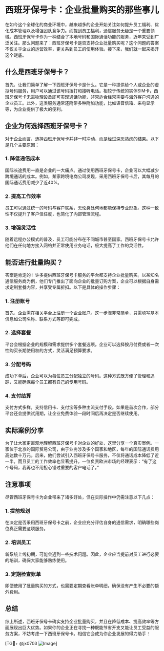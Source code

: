 # 西班牙保号卡：企业批量购买的那些事儿

在如今这个全球化的商业环境中，越来越多的企业开始关注如何提升员工福利、优化成本管理以及增强团队竞争力。而提到员工福利，通信服务无疑是一个重要领域。西班牙保号卡作为一种结合了本地号码和国际通话功能的服务，近年来受到广泛关注。那么问题来了：西班牙保号卡是否支持企业批量购买呢？这个问题的答案不仅关乎企业的运营效率，更关系到员工的使用体验。接下来，我们就一起来揭开这个谜底。

## 什么是西班牙保号卡？

首先，让我们简单了解一下西班牙保号卡是什么。它是一种提供给个人或企业的虚拟号码服务，用户可以通过该号码拨打和接听电话。相较于传统的实体SIM卡，西班牙保号卡无需物理设备即可实现通话功能，非常适合经常需要与海外客户沟通的企业员工。此外，这类服务通常还附带多种附加功能，比如语音信箱、来电显示等，为企业提供了极大的便利。

## 企业为何选择西班牙保号卡？

对于企业而言，选择西班牙保号卡并非一时冲动，而是经过深思熟虑的结果。以下是几个主要原因：

### 1. **降低通信成本**
   国际长途费用一直是企业的一大痛点。通过使用西班牙保号卡，企业可以大幅减少跨境通话的成本。例如，某家跨境电商公司发现，采用西班牙保号卡后，其每月的国际通话费用减少了近40%。

### 2. **提高工作效率**
   员工可以通过统一的号码与客户联系，无论身处何地都能保持专业形象。这种一致性不仅提升了客户信任度，也简化了内部管理流程。

### 3. **增强灵活性**
   随着远程办公模式的普及，员工可能分布在不同城市甚至国家。西班牙保号卡允许他们在任何地方接入网络并正常使用业务电话，极大提高了工作的灵活性。

## 能否进行批量购买？

答案是肯定的！许多提供西班牙保号卡服务的平台都支持企业批量购买。以某知名通信服务商为例，他们专门推出了面向企业的批量订购方案，企业可以根据自身需求定制套餐内容，并享受专属折扣。以下是具体的操作步骤：

### 1. **注册账号**
   首先，企业需在相关平台上注册一个企业账户。这一步骤非常简单，只需填写基本信息如公司名称、联系方式等即可完成。

### 2. **选择套餐**
   平台会根据企业的规模和需求提供多个套餐选项。企业可以选择按月付费或者一次性购买长期使用权的方式，灵活满足预算要求。

### 3. **分配号码**
   成功下单后，企业可以为每位员工分配独立的号码。这种方式既方便了管理和追踪，又能确保每个员工都有自己的专用号码。

### 4. **支付结算**
   支付方式多样，支持信用卡、支付宝等多种主流支付手段。如果是首次合作，部分平台还会提供试用期，让企业免费体验一段时间后再决定是否继续使用。

## 实际案例分享

为了让大家更直观地理解西班牙保号卡对企业的好处，这里分享一个真实案例。一家位于北京的国际贸易公司，由于业务涉及多个国家和地区，每年的国际通话费用高达数十万元。后来，他们尝试引入西班牙保号卡服务，不仅将通话成本降低了近一半，而且员工的工作效率也显著提升。一位负责欧洲市场的经理表示：“有了这个号码，我再也不用担心错过重要的客户电话了。”

## 注意事项

尽管西班牙保号卡为企业带来了诸多好处，但在实际操作中仍需注意以下几点：

### 1. **提前规划**
   在决定是否采用西班牙保号卡之前，企业应充分评估自身的通信需求，明确哪些岗位真正需要这项服务。

### 2. **培训员工**
   新系统上线初期，可能会遇到一些技术问题。因此，企业应当提前对员工进行必要的培训，确保大家能够熟练使用。

### 3. **定期检查账单**
   即便使用了批量购买的方式，也需要定期查看账单明细，确保没有产生不必要的额外费用。

## 总结

综上所述，西班牙保号卡确实支持企业批量购买，并且在降低成本、提高效率等方面展现出巨大优势。如果你的企业正在寻找一种既能节省开支又能让员工受益的服务方案，不妨考虑一下西班牙保号卡。相信它会成为你企业发展的得力助手！

[TG💪+ @jx0703 ![Image](https://github.com/user-attachments/assets/dbca1d08-cadb-493c-b0ec-ad6f7a83f270)]